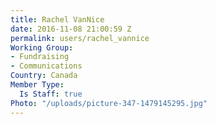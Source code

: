 ```yaml
---
title: Rachel VanNice
date: 2016-11-08 21:00:59 Z
permalink: users/rachel_vannice
Working Group:
- Fundraising
- Communications
Country: Canada
Member Type:
  Is Staff: true
Photo: "/uploads/picture-347-1479145295.jpg"
---
```


